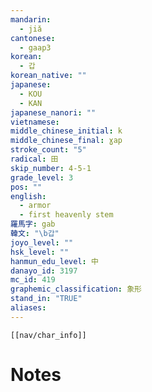 ```yaml
---
mandarin:
  - jiǎ
cantonese:
  - gaap3
korean:
  - 갑
korean_native: ""
japanese:
  - KOU
  - KAN
japanese_nanori: ""
vietnamese:
middle_chinese_initial: k
middle_chinese_final: ɣap
stroke_count: "5"
radical: 田
skip_number: 4-5-1
grade_level: 3
pos: ""
english:
  - armor
  - first heavenly stem
羅馬字: gab
韓文: "\b갑"
joyo_level: ""
hsk_level: ""
hanmun_edu_level: 中
danayo_id: 3197
mc_id: 419
graphemic_classification: 象形
stand_in: "TRUE"
aliases:
---
```

```meta-bind-embed
[[nav/char_info]]
```

# Notes
